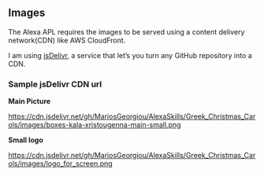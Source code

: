 ## Images

The Alexa APL requires the images to be served using a content delivery network(CDN) like AWS CloudFront.

I am using [jsDelivr](https://www.jsdelivr.com/), a service that let’s you turn any GitHub repository into a CDN.

### Sample jsDelivr CDN url

**Main Picture**

https://cdn.jsdelivr.net/gh/MariosGeorgiou/AlexaSkills/Greek_Christmas_Carols/images/boxes-kala-xristougenna-main-small.png

**Small logo**

https://cdn.jsdelivr.net/gh/MariosGeorgiou/AlexaSkills/Greek_Christmas_Carols/images/logo_for_screen.png
